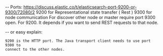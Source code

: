 -- Ports: https://discuss.elastic.co/t/elasticsearch-port-9200-or-9300/72080/2
9200 for Representational state transfer ( Rest )
9300 for node communication
For discover other node or master require port 9300 open.
For 9200. It depends if you want to send REST requests to that node.

-- or easy explain:
```
9200 is the HTTP port. The Java transport client needs to use port 9300 to
connect to the other nodes.
```

